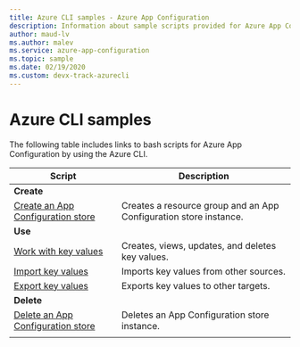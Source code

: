 ```yaml
---
title: Azure CLI samples - Azure App Configuration
description: Information about sample scripts provided for Azure App Configuration
author: maud-lv
ms.author: malev
ms.service: azure-app-configuration
ms.topic: sample
ms.date: 02/19/2020 
ms.custom: devx-track-azurecli
---
```


# Azure CLI samples

The following table includes links to bash scripts for Azure App Configuration by using the Azure CLI.

| Script | Description |
|-|-|
|**Create**||
| [Create an App Configuration store](./scripts/cli-create-service.md) | Creates a resource group and an App Configuration store instance.  |
|**Use**||
| [Work with key values](./scripts/cli-work-with-keys.md) | Creates, views, updates, and deletes key values. |
| [Import key values](./scripts/cli-import.md) | Imports key values from other sources. |
| [Export key values](./scripts/cli-export.md) | Exports key values to other targets. |
|**Delete**||
| [Delete an App Configuration store](./scripts/cli-delete-service.md) | Deletes an App Configuration store instance.  |
| | |
